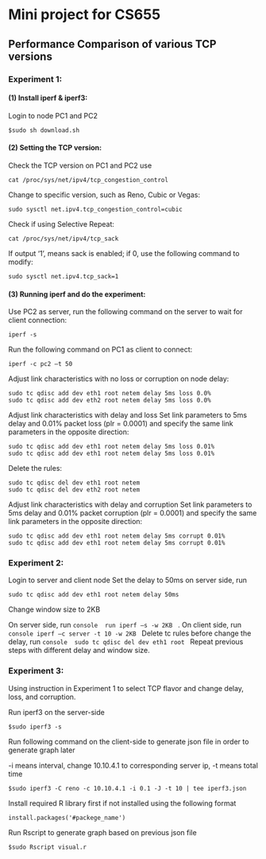 # Mini project for CS655
## Performance Comparison of various TCP versions

### Experiment 1:
#### (1) Install iperf & iperf3: 
Login to node PC1 and PC2
```console 
$sudo sh download.sh
``` 
#### (2) Setting the TCP version: 
Check the TCP version on PC1 and PC2 use 
```console 
cat /proc/sys/net/ipv4/tcp_congestion_control
```
Change to specific version, such as Reno, Cubic or Vegas:
```console 
sudo sysctl net.ipv4.tcp_congestion_control=cubic
```
Check if using Selective Repeat:
```console
cat /proc/sys/net/ipv4/tcp_sack
```
If output ‘1’, means sack is enabled; if 0, use the following command to modify:
```console 
sudo sysctl net.ipv4.tcp_sack=1
```

#### (3) Running iperf and do the experiment: 
Use PC2 as server, run the following command on the server to wait for client connection:
```console 
iperf -s
```
Run the following command on PC1 as client to connect:
```console 
iperf -c pc2 –t 50
```
Adjust link characteristics with no loss or corruption on node delay:
```console 
sudo tc qdisc add dev eth1 root netem delay 5ms loss 0.0%
sudo tc qdisc add dev eth2 root netem delay 5ms loss 0.0%
```
Adjust link characteristics with delay and loss
Set link parameters to 5ms delay and 0.01% packet loss (plr = 0.0001) and specify the same link parameters in the opposite direction:
```console 
sudo tc qdisc add dev eth1 root netem delay 5ms loss 0.01%
sudo tc qdisc add dev eth1 root netem delay 5ms loss 0.01%
```
Delete the rules:
```console 
sudo tc qdisc del dev eth1 root netem 
sudo tc qdisc del dev eth2 root netem
```
Adjust link characteristics with delay and corruption
Set link parameters to 5ms delay and 0.01% packet corruption (plr = 0.0001) and specify the same link parameters in the opposite direction:  
```console 
sudo tc qdisc add dev eth1 root netem delay 5ms corrupt 0.01%
sudo tc qdisc add dev eth1 root netem delay 5ms corrupt 0.01%
```
### Experiment 2:
Login to server and client node
Set the delay to 50ms on server side, run 
```console 
sudo tc qdisc add dev eth1 root netem delay 50ms
```
Change window size to 2KB

On server side, run ```console  run iperf –s -w 2KB ``` . 
On client side, run ```console iperf –c server ‐t 10 -w 2KB ```
Delete tc rules before change the delay, run ```console  sudo tc qdisc del dev eth1 root ```
Repeat previous steps with different delay and window size.


### Experiment 3: 
Using instruction in Experiment 1 to select TCP flavor and change delay, loss, and corruption. 

Run iperf3 on the server-side
```console 
$sudo iperf3 -s
```
Run following command on the client-side to generate json file in order to generate graph later

-i means interval, change 10.10.4.1 to corresponding server ip, -t means total time
```console 
$sudo iperf3 -C reno -c 10.10.4.1 -i 0.1 -J -t 10 | tee iperf3.json
```
Install required R library first if not installed using the following format
```console
install.packages('#packege_name')
```
Run Rscript to generate graph based on previous json file
```console 
$sudo Rscript visual.r
```

